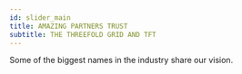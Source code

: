 ```yaml
---
id: slider_main
title: AMAZING PARTNERS TRUST
subtitle: THE THREEFOLD GRID AND TFT
---
```

Some of the biggest names in the industry share our vision.
